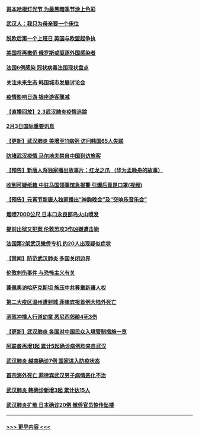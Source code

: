 #### [哥本哈根灯光节 为最黑暗季节涂上色彩](../pages/prog202/a102768369.md?t=02040701) 
#### [武汉人：我只为母亲要一个床位](../pages/prog202/a102768250.md?t=02040701) 
#### [脱欧后第一个上班日 英国与欧盟起争执](../pages/prog202/a102768252.md?t=02040701) 
#### [美国将再撤侨 俄罗斯或驱逐外国感染者](../pages/prog202/a102768247.md?t=02040701) 
#### [法国6例感染 冠状病毒法国现状盘点](../pages/prog202/a102768157.md?t=02040701) 
#### [关注未来生态 韩国城市发展讨论会](../pages/prog202/a102768153.md?t=02040701) 
#### [疫情影响日游 银座游客骤减](../pages/prog202/a102768160.md?t=02040701) 
#### [【直播回放】2.3武汉肺炎疫情追踪](../pages/prog202/a102768128.md?t=02040701) 
#### [2月3日国际重要讯息](../pages/prog202/a102767896.md?t=02040701) 
#### [【更新】武汉肺炎 美增至11病例 访问韩国65人失联](../pages/prog202/a102758911.md?t=02040701) 
#### [防堵武汉疫情 马尔地夫禁自中国到访旅客](../pages/prog202/a102767847.md?t=02040701) 
#### [【预告】新唐人将独家播出故事片：红龙之爪 （华为孟晚舟的故事）](../pages/prog202/a102767728.md?t=02040701) 
#### [收到可疑纸箱 中驻马国领事馆急报警 引爆后竟是口罩(视频)](../pages/prog202/a102767695.md?t=02040701) 
#### [【预告】元宵节新唐人独家播出“神韵晚会”及“交响乐音乐会”](../pages/prog202/a102767674.md?t=02040701) 
#### [烟喷7000公尺 日本口永良部岛火山喷发](../pages/prog202/a102767687.md?t=02040701) 
#### [提前出狱又犯案 伦敦恐攻3伤凶嫌遭击毙](../pages/prog202/a102767635.md?t=02040701) 
#### [法国第2架武汉撤侨专机 约20人出现疑似症状](../pages/prog202/a102767617.md?t=02040701) 
#### [【禁闻】防范武汉肺炎  多国关闭边界](../pages/prog202/a102767542.md?t=02040701) 
#### [伦敦刺伤事件 与恐怖主义有关](../pages/prog202/a102767509.md?t=02040701) 
#### [蓬佩奥访哈萨克斯坦 施压中共尊重新疆人权](../pages/prog202/a102767395.md?t=02040701) 
#### [第二大疫区温州遭封城 菲律宾报首例大陆外死亡](../pages/prog202/a102767388.md?t=02040701) 
#### [酒驾冲撞人行道幼童 悉尼西郊酿4死3伤](../pages/prog202/a102767238.md?t=02040701) 
#### [【更新】武汉肺炎 各国对中国民众入境管制措施一览](../pages/prog202/a102767170.md?t=02040701) 
#### [阿联酋再增1起 累计5起确诊病例均来自武汉](../pages/prog202/a102767207.md?t=02040701) 
#### [武汉肺炎 越南确诊7例 国家进入防疫状态](../pages/prog202/a102767186.md?t=02040701) 
#### [首宗海外死亡 菲律宾武汉男子病情恶化不治](../pages/prog202/a102767150.md?t=02040701) 
#### [武汉肺炎 韩确诊新增3起 累计达15人](../pages/prog202/a102767132.md?t=02040701) 
#### [武汉肺炎扩散 日本确诊20例 撤侨官员惊传坠楼](../pages/prog202/a102767109.md?t=02040701) 

----
#### [ >>> 更早内容 <<< ](../indexes/prog202-earlier.md)
